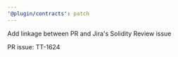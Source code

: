```yaml
---
'@plugin/contracts': patch
---
```


Add linkage between PR and Jira's Solidity Review issue


PR issue: TT-1624

